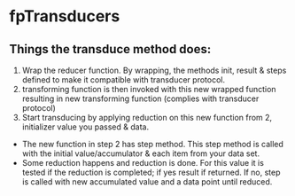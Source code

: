 # fpTransducers

## Things the transduce method does:

1. Wrap the reducer function. By wrapping, the methods init, result & steps defined to make it compatible with transducer protocol.
2. transforming function is then invoked with this new wrapped function resulting in new transforming function (complies with transducer protocol)
3. Start transducing by applying reduction on this new function from 2, initializer value you passed & data.

 
 - The new function in step 2 has step method. This step method is called with the initial value/accumulator & each item from your data set.
- Some reduction happens and reduction is done. For this value it is tested if the reduction is completed; if yes result if returned. If no, step is called with new accumulated value and a data point until reduced.

